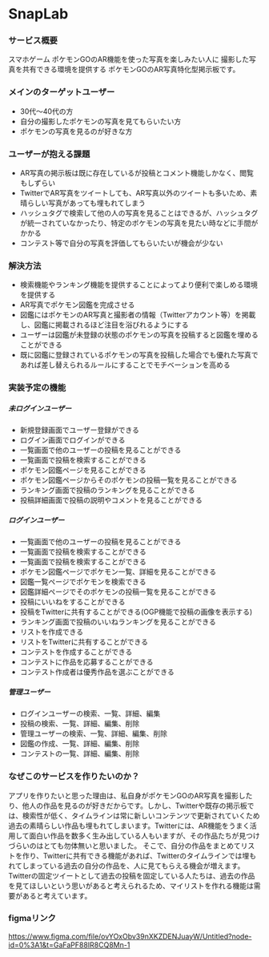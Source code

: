 # SnapLab

### サービス概要
スマホゲーム ポケモンGOのAR機能を使った写真を楽しみたい人に
撮影した写真を共有できる環境を提供する
ポケモンGOのAR写真特化型掲示板です。


### メインのターゲットユーザー
- 30代〜40代の方
- 自分の撮影したポケモンの写真を見てもらいたい方
- ポケモンの写真を見るのが好きな方


### ユーザーが抱える課題
- AR写真の掲示板は既に存在しているが投稿とコメント機能しかなく、閲覧もしずらい
- TwitterでAR写真をツイートしても、AR写真以外のツイートも多いため、素晴らしい写真があっても埋もれてしまう
- ハッシュタグで検索して他の人の写真を見ることはできるが、ハッシュタグが統一されていなかったり、特定のポケモンの写真を見たい時などに手間がかかる
- コンテスト等で自分の写真を評価してもらいたいが機会が少ない


### 解決方法
- 検索機能やランキング機能を提供することによってより便利で楽しめる環境を提供する
- AR写真でポケモン図鑑を完成させる
- 図鑑にはポケモンのAR写真と撮影者の情報（Twitterアカウント等）を掲載し、図鑑に掲載されるほど注目を浴びれるようにする
- ユーザーは図鑑が未登録の状態のポケモンの写真を投稿すると図鑑を埋めることができる
- 既に図鑑に登録されているポケモンの写真を投稿した場合でも優れた写真であれば差し替えられるルールにすることでモチベーションを高める



### 実装予定の機能
##### 未ログインユーザー
- 新規登録画面でユーザー登録ができる
- ログイン画面でログインができる
- 一覧画面で他のユーザーの投稿を見ることができる
- 一覧画面で投稿を検索することができる
- ポケモン図鑑ページを見ることができる
- ポケモン図鑑ページからそのポケモンの投稿一覧を見ることができる
- ランキング画面で投稿のランキングを見ることができる
- 投稿詳細画面で投稿の説明やコメントを見ることができる
##### ログインユーザー
- 一覧画面で他のユーザーの投稿を見ることができる
- 一覧画面で投稿を検索することができる
- 一覧画面で投稿を検索することができる
- ポケモン図鑑ページでポケモン一覧、詳細を見ることができる
- 図鑑一覧ページでポケモンを検索できる
- 図鑑詳細ページでそのポケモンの投稿一覧を見ることができる
- 投稿にいいねをすることができる
- 投稿をTwitterに共有することができる(OGP機能で投稿の画像を表示する)
- ランキング画面で投稿のいいねランキングを見ることができる
- リストを作成できる
- リストをTwitterに共有することができる
- コンテストを作成することができる
- コンテストに作品を応募することができる
- コンテスト作成者は優秀作品を選ぶことができる
##### 管理ユーザー
- ログインユーザーの検索、一覧、詳細、編集
- 投稿の検索、一覧、詳細、編集、削除
- 管理ユーザーの検索、一覧、詳細、編集、削除
- 図鑑の作成、一覧、詳細、編集、削除
- コンテストの一覧、詳細、編集、削除


### なぜこのサービスを作りたいのか？
アプリを作りたいと思った理由は、私自身がポケモンGOのAR写真を撮影したり、他人の作品を見るのが好きだからです。しかし、Twitterや既存の掲示板では、検索性が低く、タイムラインは常に新しいコンテンツで更新されていくため過去の素晴らしい作品も埋もれてしまいます。Twitterには、AR機能をうまく活用して面白い作品を数多く生み出している人もいますが、その作品たちが見つけづらいのはとても勿体無いと思いました。
そこで、自分の作品をまとめてリストを作り、Twitterに共有できる機能があれば、Twitterのタイムラインでは埋もれてしまっている過去の自分の作品を、人に見てもらえる機会が増えます。Twitterの固定ツイートとして過去の投稿を固定している人たちは、過去の作品を見てほしいという思いがあると考えられるため、マイリストを作れる機能は需要があると考えています。




### figmaリンク
https://www.figma.com/file/ovYOxObv39nXKZDENJuayW/Untitled?node-id=0%3A1&t=GaFaPF88IR8CQ8Mn-1